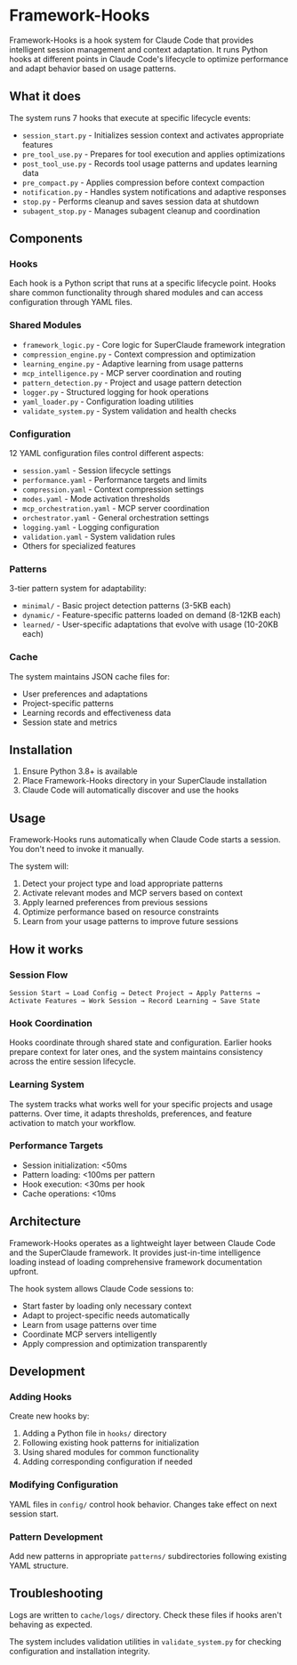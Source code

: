 # Framework-Hooks

Framework-Hooks is a hook system for Claude Code that provides intelligent session management and context adaptation. It runs Python hooks at different points in Claude Code's lifecycle to optimize performance and adapt behavior based on usage patterns.

## What it does

The system runs 7 hooks that execute at specific lifecycle events:

- `session_start.py` - Initializes session context and activates appropriate features
- `pre_tool_use.py` - Prepares for tool execution and applies optimizations  
- `post_tool_use.py` - Records tool usage patterns and updates learning data
- `pre_compact.py` - Applies compression before context compaction
- `notification.py` - Handles system notifications and adaptive responses
- `stop.py` - Performs cleanup and saves session data at shutdown
- `subagent_stop.py` - Manages subagent cleanup and coordination

## Components

### Hooks
Each hook is a Python script that runs at a specific lifecycle point. Hooks share common functionality through shared modules and can access configuration through YAML files.

### Shared Modules
- `framework_logic.py` - Core logic for SuperClaude framework integration
- `compression_engine.py` - Context compression and optimization
- `learning_engine.py` - Adaptive learning from usage patterns
- `mcp_intelligence.py` - MCP server coordination and routing
- `pattern_detection.py` - Project and usage pattern detection
- `logger.py` - Structured logging for hook operations
- `yaml_loader.py` - Configuration loading utilities
- `validate_system.py` - System validation and health checks

### Configuration
12 YAML configuration files control different aspects:
- `session.yaml` - Session lifecycle settings
- `performance.yaml` - Performance targets and limits  
- `compression.yaml` - Context compression settings
- `modes.yaml` - Mode activation thresholds
- `mcp_orchestration.yaml` - MCP server coordination
- `orchestrator.yaml` - General orchestration settings
- `logging.yaml` - Logging configuration
- `validation.yaml` - System validation rules
- Others for specialized features

### Patterns
3-tier pattern system for adaptability:
- `minimal/` - Basic project detection patterns (3-5KB each)
- `dynamic/` - Feature-specific patterns loaded on demand (8-12KB each)  
- `learned/` - User-specific adaptations that evolve with usage (10-20KB each)

### Cache
The system maintains JSON cache files for:
- User preferences and adaptations
- Project-specific patterns
- Learning records and effectiveness data
- Session state and metrics

## Installation

1. Ensure Python 3.8+ is available
2. Place Framework-Hooks directory in your SuperClaude installation
3. Claude Code will automatically discover and use the hooks

## Usage

Framework-Hooks runs automatically when Claude Code starts a session. You don't need to invoke it manually.

The system will:
1. Detect your project type and load appropriate patterns
2. Activate relevant modes and MCP servers based on context
3. Apply learned preferences from previous sessions
4. Optimize performance based on resource constraints
5. Learn from your usage patterns to improve future sessions

## How it works

### Session Flow
```
Session Start → Load Config → Detect Project → Apply Patterns → 
Activate Features → Work Session → Record Learning → Save State
```

### Hook Coordination
Hooks coordinate through shared state and configuration. Earlier hooks prepare context for later ones, and the system maintains consistency across the entire session lifecycle.

### Learning System
The system tracks what works well for your specific projects and usage patterns. Over time, it adapts thresholds, preferences, and feature activation to match your workflow.

### Performance Targets
- Session initialization: <50ms
- Pattern loading: <100ms per pattern
- Hook execution: <30ms per hook
- Cache operations: <10ms

## Architecture

Framework-Hooks operates as a lightweight layer between Claude Code and the SuperClaude framework. It provides just-in-time intelligence loading instead of loading comprehensive framework documentation upfront.

The hook system allows Claude Code sessions to:
- Start faster by loading only necessary context
- Adapt to project-specific needs automatically  
- Learn from usage patterns over time
- Coordinate MCP servers intelligently
- Apply compression and optimization transparently

## Development

### Adding Hooks
Create new hooks by:
1. Adding a Python file in `hooks/` directory
2. Following existing hook patterns for initialization
3. Using shared modules for common functionality
4. Adding corresponding configuration if needed

### Modifying Configuration  
YAML files in `config/` control hook behavior. Changes take effect on next session start.

### Pattern Development
Add new patterns in appropriate `patterns/` subdirectories following existing YAML structure.

## Troubleshooting

Logs are written to `cache/logs/` directory. Check these files if hooks aren't behaving as expected.

The system includes validation utilities in `validate_system.py` for checking configuration and installation integrity.